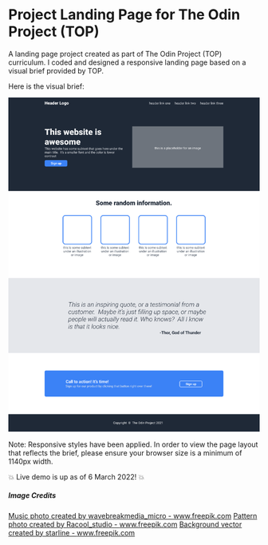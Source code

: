 # Project Landing Page for The Odin Project (TOP)

A landing page project created as part of The Odin Project (TOP) curriculum. I coded and designed a responsive landing page based on a visual brief provided by TOP. 

Here is the visual brief:

![TOP Landing Page Visual Brief](/images/odin-project.png)

Note: Responsive styles have been applied. In order to view the page layout that reflects the brief, please ensure your browser size is a minimum of 1140px width.

:boom: Live demo is up as of 6 March 2022! :boom:

##### Image Credits

<a href="https://www.freepik.com/photos/music">Music photo created by wavebreakmedia_micro - www.freepik.com</a>
<a href='https://www.freepik.com/photos/pattern'>Pattern photo created by Racool_studio - www.freepik.com</a>
<a href='https://www.freepik.com/vectors/background'>Background vector created by starline - www.freepik.com</a>